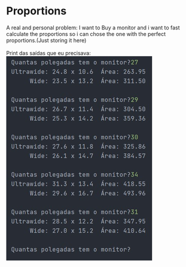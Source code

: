 # Proportions
A real and personal problem: I want to Buy a monitor and i want to fast calculate the proportions so i can chose the one with the perfect proportions.(Just storing it here)
<br /> <br /> 
Print das saídas que eu precisava:
<br /> ![Screenshot](Outputs.jpg)
